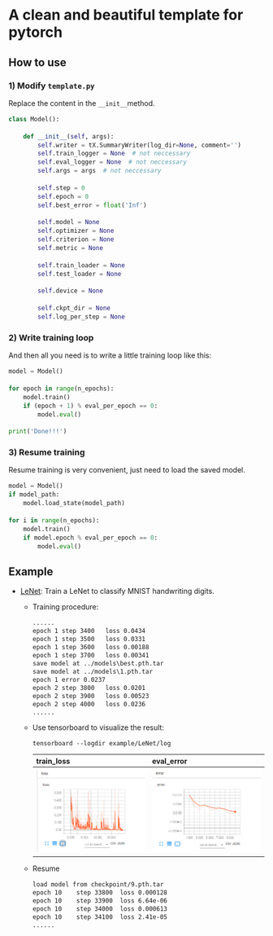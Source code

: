 # A clean and beautiful template for pytorch

## How to use

### 1) Modify `template.py`

Replace the content in the `__init__`method. 

``` python
class Model():

    def __init__(self, args):
        self.writer = tX.SummaryWriter(log_dir=None, comment='')
        self.train_logger = None  # not neccessary
        self.eval_logger = None  # not neccessary
        self.args = args  # not neccessary

        self.step = 0
        self.epoch = 0
        self.best_error = float('Inf')

        self.model = None
        self.optimizer = None
        self.criterion = None
        self.metric = None

        self.train_loader = None
        self.test_loader = None

        self.device = None

        self.ckpt_dir = None
        self.log_per_step = None
```



### 2) Write training loop

And then all you need is to write a little training loop like this:

``` python
model = Model()

for epoch in range(n_epochs):
    model.train()
    if (epoch + 1) % eval_per_epoch == 0:
        model.eval()

print('Done!!!')
```

### 3) Resume training

Resume training is very convenient, just need to load the saved model.

``` python
model = Model()
if model_path:
    model.load_state(model_path)

for i in range(n_epochs):
    model.train()
    if model.epoch % eval_per_epoch == 0:
        model.eval()
```



## Example

- [LeNet](example/LeNet): Train a LeNet to classify MNIST handwriting digits.

    - Training procedure:

        ``` shell
        ......
        epoch 1 step 3400   loss 0.0434
        epoch 1 step 3500   loss 0.0331
        epoch 1 step 3600   loss 0.00188
        epoch 1 step 3700   loss 0.00341
        save model at ../models\best.pth.tar
        save model at ../models\1.pth.tar
        epoch 1 error 0.0237
        epoch 2 step 3800   loss 0.0201
        epoch 2 step 3900   loss 0.00523
        epoch 2 step 4000   loss 0.0236
        ......
        ```

    - Use tensorboard to visualize the result:

        ```shell
        tensorboard --logdir example/LeNet/log
        ```

        | train_loss                                      | eval_error                                      |
        | ----------------------------------------------- | ----------------------------------------------- |
        | ![exmaple-lenet](readme-pic/example-lenet2.png) | ![exmaple-lenet](readme-pic/example-lenet1.png) |

    - Resume

        ``` shell
        load model from checkpoint/9.pth.tar
        epoch 10    step 33800  loss 0.000128
        epoch 10    step 33900  loss 6.64e-06
        epoch 10    step 34000  loss 0.000613
        epoch 10    step 34100  loss 2.41e-05
        ......
        ```


